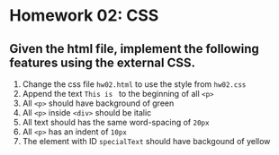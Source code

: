 # Homework 02: CSS
## Given the html file, implement the following features using the external CSS.
1. Change the css file `hw02.html` to use the style from `hw02.css`
2. Append the text `This is ` to the beginning of all `<p>`
3. All `<p>` should have background of green
4. All `<p>` inside `<div>` should be italic
5. All text should has the same word-spacing of `20px`
6. All `<p>` has an indent of `10px`
7. The element with ID `specialText` should have backgound of yellow
